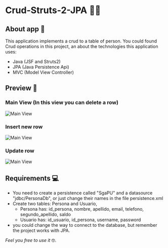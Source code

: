 # Crud-Struts-2-JPA 👨‍💻

## About app 🎯

This application implements a crud to a table of person. You could found Crud operations in this project, an about the technologies this application uses:
- Java (JSF and Struts2)
- JPA (Java Persistence Api)
- MVC (Model View Controller)

## Preview 📸

### Main View (In this view you can delete a row) 
![Main View](https://github.com/JuanPatarroyo/Crud-Struts-2-JPA/blob/main/img/Preview_1.png?raw=true)
### Insert new row
![Main View](https://github.com/JuanPatarroyo/Crud-Struts-2-JPA/blob/main/img/Preview_2.png?raw=true)
### Update row
![Main View](https://github.com/JuanPatarroyo/Crud-Struts-2-JPA/blob/main/img/Preview_3.png?raw=true)

## Requirements 💻

- You need to create a persistence called "SgaPU" and a datasource "jdbc/PersonaDb", or just change their names in the file persistence.xml
- Create two tables: Persona and Usuario,
  - Persona has: id_persona, nombre, apellido, email, telefono, segundo_apellido, saldo
  - Usuario has: id_usuario, id_persona, username, password
- you could change the way to connect to the database, but remember the project works with JPA.

*Feel you free to use it* 🤓.
